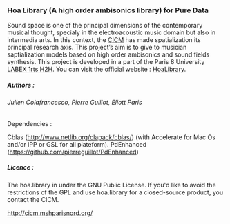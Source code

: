 ### Hoa Library (A high order ambisonics library) for Pure Data

<p>Sound space is one of the principal dimensions of the contemporary musical thought, specialy in the electroacoustic music domain but also in intermedia arts. In this context, the <a title="CICM" href="http://cicm.mshparisnord.org/" target="_blank">CICM</a> has made spatialization its principal research axis. This project&#8217;s aim is to give to musician saptialization models based on high order ambisonics and sound fields synthesis. This project is developed in a part of the Paris 8 University <a title="CICM" href="http://www.labex-arts-h2h.fr/" target="_blank">LABEX 1rts H2H</a>. You can visit the official website : <a href="http://www.mshparisnord.fr/hoalibrary/" target="_blank"> HoaLibrary</a>.

##### Authors :

###### Julien Colafrancesco, Pierre Guillot, Eliott Paris

Dependencies : 

Cblas (http://www.netlib.org/clapack/cblas/) (with Accelerate for Mac Os and/or IPP or GSL for all plateform).
PdEnhanced (https://github.com/pierreguillot/PdEnhanced)

##### Licence : 

The hoa.library in under the GNU Public License. If you'd like to avoid the restrictions of the GPL and use hoa.library for a closed-source product, you contact the CICM.

http://cicm.mshparisnord.org/


